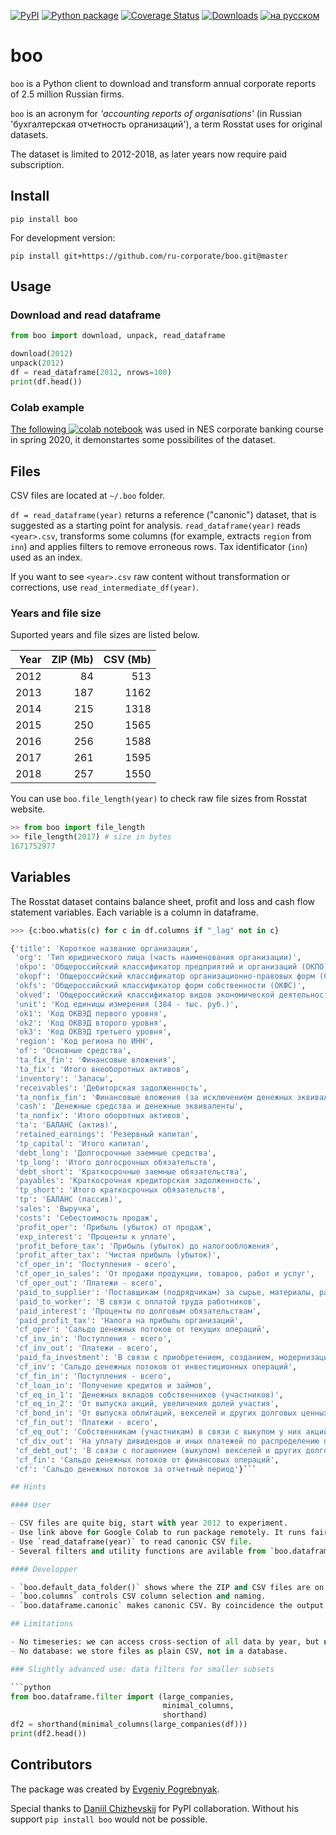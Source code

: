 [![PyPI](https://img.shields.io/pypi/v/boo.svg)](https://pypi.python.org/pypi/boo/#history)
[![Python package](https://github.com/ru-corporate/boo/actions/workflows/.action.yml/badge.svg)](https://github.com/ru-corporate/boo/actions/workflows/.action.yml)
[![Coverage Status](https://coveralls.io/repos/github/ru-corporate/boo/badge.svg?branch=master&service=github)](https://coveralls.io/github/ru-corporate/boo?branch=master)
[![Downloads](https://pepy.tech/badge/boo)](https://pepy.tech/project/boo)
[![на русском](https://img.shields.io/badge/README-%D1%80%D1%83%D1%81%D1%81%D0%BA%D0%B8%D0%B9-blue)](README.ru.md)

# boo

`boo` is a Python client to download and transform annual corporate reports of 2.5 million Russian firms.

`boo` is an acronym for _'accounting reports of organisations'_ (in Russian 'бухгалтерская отчетность организаций'), a term Rosstat uses for original datasets.

The dataset is limited to 2012-2018, as later years now require paid subscription.

## Install

```
pip install boo
```

For development version:

```
pip install git+https://github.com/ru-corporate/boo.git@master
```

## Usage

### Download and read dataframe

```python
from boo import download, unpack, read_dataframe

download(2012)
unpack(2012)
df = read_dataframe(2012, nrows=100)
print(df.head())
```

### Colab example 

 [The following ![colab](https://img.shields.io/badge/colab-launch-blue.svg) notebook][nes2020]
 was used in NES corporate banking course in spring 2020, it demonstartes some possibilites of the dataset.

[nes2020]: https://colab.research.google.com/drive/1ndEekNo9V2rjNuLWdeWfT9b4pdJqjlWk#scrollTo=UsdxxSKTP7Io

## Files

CSV files are located at `~/.boo` folder. 

`df = read_dataframe(year)` returns a reference ("canonic") dataset, that is suggested as a starting point for analysis. `read_dataframe(year)` reads `<year>.csv`, transforms some columns (for example, extracts `region` from `inn`) and applies filters to remove erroneous rows. Tax identificator (`inn`) used as an index.

If you want to see `<year>.csv` raw content without transformation or corrections, use `read_intermediate_df(year)`. 

### Years and file size

Suported years and file sizes are listed below. 


|   Year |   ZIP (Mb) |   CSV (Mb) |
|-------:|-----------:|-----------:|
|   2012 |         84 |        513 |
|   2013 |        187 |       1162 |
|   2014 |        215 |       1318 |
|   2015 |        250 |       1565 |
|   2016 |        256 |       1588 |
|   2017 |        261 |       1595 |
|   2018 |        257 |       1550 |


You can use `boo.file_length(year)` to check raw file sizes from Rosstat website. 

```python
>> from boo import file_length
>> file_length(2017) # size in bytes
1671752977
```

## Variables

The Rosstat dataset contains balance sheet, profit and loss and cash flow statement variables. Each variable is a column in dataframe. 

```python
>>> {c:boo.whatis(c) for c in df.columns if "_lag" not in c}

{'title': 'Короткое название организации',
 'org': 'Тип юридического лица (часть наименования организации)',
 'okpo': 'Общероссийский классификатор предприятий и организаций (ОКПО)',
 'okopf': 'Общероссийский классификатор организационно-правовых форм (ОКОПФ)',
 'okfs': 'Общероссийский классификатор форм собственности (ОКФС)',
 'okved': 'Общероссийский классификатор видов экономической деятельности (ОКВЭД)',
 'unit': 'Код единицы измерения (384 - тыс. руб.)',
 'ok1': 'Код ОКВЭД первого уровня',
 'ok2': 'Код ОКВЭД второго уровня',
 'ok3': 'Код ОКВЭД третьего уровня',
 'region': 'Код региона по ИНН',
 'of': 'Основные средства',
 'ta_fix_fin': 'Финансовые вложения',
 'ta_fix': 'Итого внеоборотных активов',
 'inventory': 'Запасы',
 'receivables': 'Дебиторская задолженность',
 'ta_nonfix_fin': 'Финансовые вложения (за исключением денежных эквивалентов)',
 'cash': 'Денежные средства и денежные эквиваленты',
 'ta_nonfix': 'Итого оборотных активов',
 'ta': 'БАЛАНС (актив)',
 'retained_earnings': 'Резервный капитал',
 'tp_capital': 'Итого капитал',
 'debt_long': 'Долгосрочные заемные средства',
 'tp_long': 'Итого долгосрочных обязательств',
 'debt_short': 'Краткосрочные заемные обязательства',
 'payables': 'Краткосрочная кредиторская задолженность',
 'tp_short': 'Итого краткосрочных обязательств',
 'tp': 'БАЛАНС (пассив)',
 'sales': 'Выручка',
 'costs': 'Себестоимость продаж',
 'profit_oper': 'Прибыль (убыток) от продаж',
 'exp_interest': 'Проценты к уплате',
 'profit_before_tax': 'Прибыль (убыток) до налогообложения',
 'profit_after_tax': 'Чистая прибыль (убыток)',
 'cf_oper_in': 'Поступления - всего',
 'cf_oper_in_sales': 'От продажи продукции, товаров, работ и услуг',
 'cf_oper_out': 'Платежи - всего',
 'paid_to_supplier': 'Поставщикам (подрядчикам) за сырье, материалы, работы, услуги',
 'paid_to_worker': 'В связи с оплатой труда работников',
 'paid_interest': 'Проценты по долговым обязательствам',
 'paid_profit_tax': 'Налога на прибыль организаций',
 'cf_oper': 'Сальдо денежных потоков от текущих операций',
 'cf_inv_in': 'Поступления - всего',
 'cf_inv_out': 'Платежи - всего',
 'paid_fa_investment': 'В связи с приобретением, созданием, модернизацией, реконструкцией и подготовкой к использованию внеоборотны активов',
 'cf_inv': 'Сальдо денежных потоков от инвестиционных операций',
 'cf_fin_in': 'Поступления - всего',
 'cf_loan_in': 'Получение кредитов и займов',
 'cf_eq_in_1': 'Денежных вкладов собственников (участников)',
 'cf_eq_in_2': 'От выпуска акций, увеличения долей участия',
 'cf_bond_in': 'От выпуска облигаций, векселей и других долговых ценных бумаг и др.',
 'cf_fin_out': 'Платежи - всего',
 'cf_eq_out': 'Собственникам (участникам) в связи с выкупом у них акций (долей участия) организации или их выходом из состава участников',
 'cf_div_out': 'На уплату дивидендов и иных платежей по распределению прибыли в пользу собственников (участников)',
 'cf_debt_out': 'В связи с погашением (выкупом) векселей и других долговы ценных бумаг, возврат кредитов и займов',
 'cf_fin': 'Сальдо денежных потоков от финансовых операций',
 'cf': 'Сальдо денежных потоков за отчетный период'}```

## Hints

#### User

- CSV files are quite big, start with year 2012 to experiment.
- Use link above for Google Colab to run package remotely. It runs fairly quickly.
- Use `read_dataframe(year)` to read canonic CSV file. 
- Several filters and utility functions are avilable from `boo.dataframe.filter` and `boo.dataframe.util`.

#### Developper

- `boo.default_data_folder()` shows where the ZIP and CSV files are on a computer.
- `boo.columns` controls CSV column selection and naming.
- `boo.dataframe.canonic` makes canonic CSV. By coincidence the output has same number of columns as `<year>.csv`, but the columns are indeed different as some columns are added and some removed.

## Limitations

- No timeseries: we can access cross-section of all data by year, but not several years of data by each firm. 
- No database: we store files as plain CSV, not in a database.

### Slightly advanced use: data filters for smaller subsets

```python
from boo.dataframe.filter import (large_companies, 
                                  minimal_columns, 
                                  shorthand)
df2 = shorthand(minimal_columns(large_companies(df)))
print(df2.head())
```

## Contributors

The package was created by [Evgeniy Pogrebnyak](https://github.com/epogrebnyak).

Special thanks to [Daniil Chizhevskij](https://daniilchizhevskij.ml/) for PyPI collaboration. Without his support `pip install boo` would not be possible.
